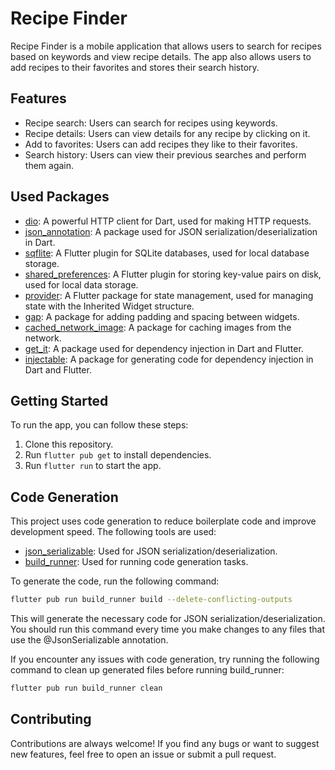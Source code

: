 # Recipe Finder
Recipe Finder is a mobile application that allows users to search for recipes based on keywords and view recipe details. The app also allows users to add recipes to their favorites and stores their search history.

## Features
- Recipe search: Users can search for recipes using keywords.
- Recipe details: Users can view details for any recipe by clicking on it.
- Add to favorites: Users can add recipes they like to their favorites.
- Search history: Users can view their previous searches and perform them again.

## Used Packages
- [dio](https://pub.dev/packages/dio "dio"): A powerful HTTP client for Dart, used for making HTTP requests.
- [json_annotation](https://pub.dev/packages/json_annotation "json_annotation"): A package used for JSON serialization/deserialization in Dart.
- [sqflite](https://pub.dev/packages/sqflite "sqflite"): A Flutter plugin for SQLite databases, used for local database storage.
- [shared_preferences](https://pub.dev/packages/shared_preferences "shared_preferences"): A Flutter plugin for storing key-value pairs on disk, used for local data storage.
- [provider](https://pub.dev/packages/provider "provider"): A Flutter package for state management, used for managing state with the Inherited Widget structure.
- [gap](https://pub.dev/packages/gap "gap"): A package for adding padding and spacing between widgets.
- [cached_network_image](https://pub.dev/packages/cached_network_image "cached_network_image"): A package for caching images from the network.
- [get_it](https://pub.dev/packages/get_it "get_it"): A package used for dependency injection in Dart and Flutter.
- [injectable](https://pub.dev/packages/injectable "injectable"): A package for generating code for dependency injection in Dart and Flutter.

## Getting Started
To run the app, you can follow these steps:

1. Clone this repository.
2. Run `flutter pub get` to install dependencies.
3. Run `flutter run` to start the app.

## Code Generation
This project uses code generation to reduce boilerplate code and improve development speed. The following tools are used:

- [json_serializable](https://pub.dev/packages/json_serializable "json_serializable"): Used for JSON serialization/deserialization.
- [build_runner](https://pub.dev/packages/build_runner "build_runner"): Used for running code generation tasks.

To generate the code, run the following command:

```bash
flutter pub run build_runner build --delete-conflicting-outputs
```

This will generate the necessary code for JSON serialization/deserialization. You should run this command every time you make changes to any files that use the @JsonSerializable annotation.

If you encounter any issues with code generation, try running the following command to clean up generated files before running build_runner:

```bash
flutter pub run build_runner clean
```


## Contributing
Contributions are always welcome! If you find any bugs or want to suggest new features, feel free to open an issue or submit a pull request.